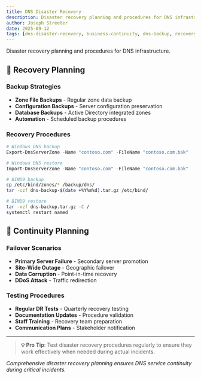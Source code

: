 ```yaml
---
title: DNS Disaster Recovery
description: Disaster recovery planning and procedures for DNS infrastructure
author: Joseph Streeter
date: 2025-09-12
tags: [dns-disaster-recovery, business-continuity, dns-backup, recovery-procedures]
---
```


Disaster recovery planning and procedures for DNS infrastructure.

## 🚨 Recovery Planning

### Backup Strategies

- **Zone File Backups** - Regular zone data backup
- **Configuration Backups** - Server configuration preservation
- **Database Backups** - Active Directory integrated zones
- **Automation** - Scheduled backup procedures

### Recovery Procedures

```powershell
# Windows DNS backup
Export-DnsServerZone -Name "contoso.com" -FileName "contoso.com.bak"

# Windows DNS restore
Import-DnsServerZone -Name "contoso.com" -FileName "contoso.com.bak"
```

```bash
# BIND9 backup
cp /etc/bind/zones/* /backup/dns/
tar -czf dns-backup-$(date +%Y%m%d).tar.gz /etc/bind/

# BIND9 restore
tar -xzf dns-backup.tar.gz -C /
systemctl restart named
```

## 🔄 Continuity Planning

### Failover Scenarios

- **Primary Server Failure** - Secondary server promotion
- **Site-Wide Outage** - Geographic failover
- **Data Corruption** - Point-in-time recovery
- **DDoS Attack** - Traffic redirection

### Testing Procedures

- **Regular DR Tests** - Quarterly recovery testing
- **Documentation Updates** - Procedure validation
- **Staff Training** - Recovery team preparation
- **Communication Plans** - Stakeholder notification

---

> **💡 Pro Tip**: Test disaster recovery procedures regularly to ensure they work effectively when needed during actual incidents.

*Comprehensive disaster recovery planning ensures DNS service continuity during critical incidents.*
